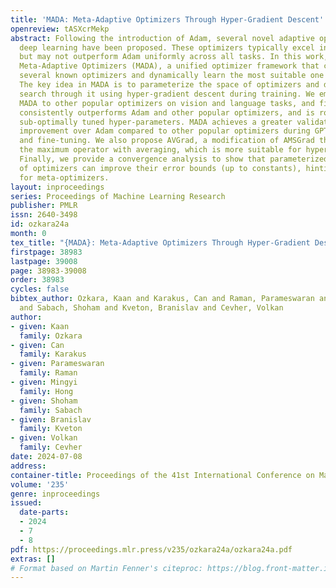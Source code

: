 ```yaml
---
title: 'MADA: Meta-Adaptive Optimizers Through Hyper-Gradient Descent'
openreview: tASXcrMekp
abstract: Following the introduction of Adam, several novel adaptive optimizers for
  deep learning have been proposed. These optimizers typically excel in some tasks
  but may not outperform Adam uniformly across all tasks. In this work, we introduce
  Meta-Adaptive Optimizers (MADA), a unified optimizer framework that can generalize
  several known optimizers and dynamically learn the most suitable one during training.
  The key idea in MADA is to parameterize the space of optimizers and dynamically
  search through it using hyper-gradient descent during training. We empirically compare
  MADA to other popular optimizers on vision and language tasks, and find that MADA
  consistently outperforms Adam and other popular optimizers, and is robust against
  sub-optimally tuned hyper-parameters. MADA achieves a greater validation performance
  improvement over Adam compared to other popular optimizers during GPT-2 training
  and fine-tuning. We also propose AVGrad, a modification of AMSGrad that replaces
  the maximum operator with averaging, which is more suitable for hyper-gradient optimization.
  Finally, we provide a convergence analysis to show that parameterized interpolations
  of optimizers can improve their error bounds (up to constants), hinting at an advantage
  for meta-optimizers.
layout: inproceedings
series: Proceedings of Machine Learning Research
publisher: PMLR
issn: 2640-3498
id: ozkara24a
month: 0
tex_title: "{MADA}: Meta-Adaptive Optimizers Through Hyper-Gradient Descent"
firstpage: 38983
lastpage: 39008
page: 38983-39008
order: 38983
cycles: false
bibtex_author: Ozkara, Kaan and Karakus, Can and Raman, Parameswaran and Hong, Mingyi
  and Sabach, Shoham and Kveton, Branislav and Cevher, Volkan
author:
- given: Kaan
  family: Ozkara
- given: Can
  family: Karakus
- given: Parameswaran
  family: Raman
- given: Mingyi
  family: Hong
- given: Shoham
  family: Sabach
- given: Branislav
  family: Kveton
- given: Volkan
  family: Cevher
date: 2024-07-08
address:
container-title: Proceedings of the 41st International Conference on Machine Learning
volume: '235'
genre: inproceedings
issued:
  date-parts:
  - 2024
  - 7
  - 8
pdf: https://proceedings.mlr.press/v235/ozkara24a/ozkara24a.pdf
extras: []
# Format based on Martin Fenner's citeproc: https://blog.front-matter.io/posts/citeproc-yaml-for-bibliographies/
---
```

